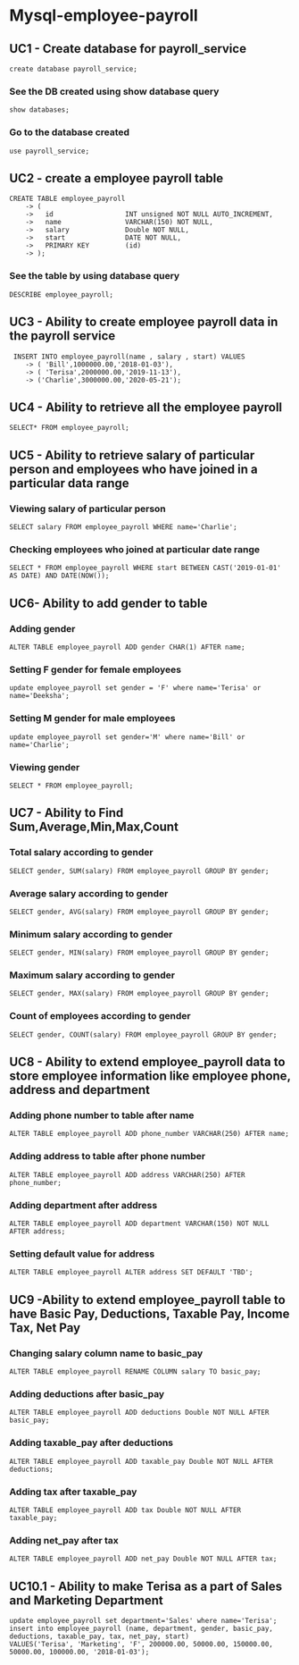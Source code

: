 # Mysql-employee-payroll
## UC1 - Create database for payroll_service
```create database payroll_service;```

### See the DB created using show database query
```show databases;```

### Go to the database created
```use payroll_service;```

## UC2 - create a employee payroll table
```
CREATE TABLE employee_payroll
    -> (
    ->   id                  INT unsigned NOT NULL AUTO_INCREMENT,
    ->   name                VARCHAR(150) NOT NULL,
    ->   salary              Double NOT NULL,
    ->   start               DATE NOT NULL,
    ->   PRIMARY KEY         (id)
    -> );
```

### See the table by using database query
```DESCRIBE employee_payroll;```

## UC3 - Ability to create employee payroll data in the payroll service
```
 INSERT INTO employee_payroll(name , salary , start) VALUES
    -> ( 'Bill',1000000.00,'2018-01-03'),
    -> ( 'Terisa',2000000.00,'2019-11-13'),
    -> ('Charlie',3000000.00,'2020-05-21');
```

## UC4 - Ability to retrieve all the employee payroll
```SELECT* FROM employee_payroll;```

## UC5 - Ability to retrieve salary of particular person and employees who have joined in a particular data range

### Viewing salary of particular person
```SELECT salary FROM employee_payroll WHERE name='Charlie';```

### Checking employees who joined at particular date range
```SELECT * FROM employee_payroll WHERE start BETWEEN CAST('2019-01-01' AS DATE) AND DATE(NOW());```

## UC6- Ability to add gender to table

### Adding gender
```ALTER TABLE employee_payroll ADD gender CHAR(1) AFTER name;```

### Setting F gender for female employees
```update employee_payroll set gender = 'F' where name='Terisa' or name='Deeksha';```

### Setting M gender for male employees
```update employee_payroll set gender='M' where name='Bill' or name='Charlie';```

### Viewing gender
```SELECT * FROM employee_payroll;```

## UC7 - Ability to Find Sum,Average,Min,Max,Count

### Total salary according to gender
```SELECT gender, SUM(salary) FROM employee_payroll GROUP BY gender;```

### Average salary according to gender
```SELECT gender, AVG(salary) FROM employee_payroll GROUP BY gender;```

### Minimum salary according to gender
```SELECT gender, MIN(salary) FROM employee_payroll GROUP BY gender;```

### Maximum salary according to gender
```SELECT gender, MAX(salary) FROM employee_payroll GROUP BY gender;```

### Count of employees according to gender
```SELECT gender, COUNT(salary) FROM employee_payroll GROUP BY gender;```

## UC8 - Ability to extend employee_payroll data to store employee information like employee phone, address and department

### Adding phone number to table after name
```
ALTER TABLE employee_payroll ADD phone_number VARCHAR(250) AFTER name;
```

### Adding address to table after phone number
```
ALTER TABLE employee_payroll ADD address VARCHAR(250) AFTER phone_number;
```

### Adding department after address
```
ALTER TABLE employee_payroll ADD department VARCHAR(150) NOT NULL AFTER address;
```

### Setting default value for address
```
ALTER TABLE employee_payroll ALTER address SET DEFAULT 'TBD';
```

## UC9 -Ability to extend employee_payroll table to have Basic Pay, Deductions, Taxable Pay, Income Tax, Net Pay

### Changing salary column name to basic_pay
```ALTER TABLE employee_payroll RENAME COLUMN salary TO basic_pay;```

### Adding deductions after basic_pay
```ALTER TABLE employee_payroll ADD deductions Double NOT NULL AFTER basic_pay;```

### Adding taxable_pay after deductions
```ALTER TABLE employee_payroll ADD taxable_pay Double NOT NULL AFTER deductions;```

### Adding tax after taxable_pay
```ALTER TABLE employee_payroll ADD tax Double NOT NULL AFTER taxable_pay;```

### Adding net_pay after tax
```ALTER TABLE employee_payroll ADD net_pay Double NOT NULL AFTER tax;```

## UC10.1 - Ability to make Terisa as a part of Sales and Marketing Department

```
update employee_payroll set department='Sales' where name='Terisa';
insert into employee_payroll (name, department, gender, basic_pay, deductions, taxable_pay, tax, net_pay, start)
VALUES('Terisa', 'Marketing', 'F', 200000.00, 50000.00, 150000.00, 50000.00, 100000.00, '2018-01-03');
``` 
